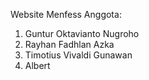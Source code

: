 Website Menfess
Anggota:
1. Guntur Oktavianto Nugroho
2. Rayhan Fadhlan Azka
3. Timotius Vivaldi Gunawan
4. Albert
